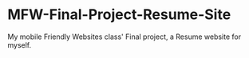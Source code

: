 # MFW-Final-Project-Resume-Site
My mobile Friendly Websites class' Final project, a Resume website for myself.
